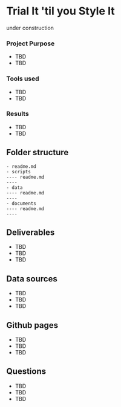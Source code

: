 # Trial It 'til you Style It

under construction

### __Project Purpose__    
* TBD  
* TBD  

### __Tools used__     
* TBD  
* TBD  

### __Results__    
* TBD  
* TBD  

## Folder structure

```
- readme.md
- scripts
---- readme.md
---- 
- data
---- readme.md
---- 
- documents
---- readme.md
---- 
```

## Deliverables

* TBD     
* TBD     
* TBD     

## Data sources

* TBD     
* TBD     
* TBD     

## Github pages

* TBD     
* TBD     
* TBD     

## Questions

* TBD     
* TBD     
* TBD     
